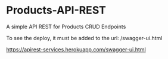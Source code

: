 # Products-API-REST
A simple API REST for Products CRUD Endpoints

To see the deploy, it must be added to the url: /swagger-ui.html

https://apirest-services.herokuapp.com/swagger-ui.html
